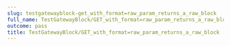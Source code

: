```yaml
---
slug: testgatewayblock-get_with_format=raw_param_returns_a_raw_block
full_name: TestGatewayBlock/GET_with_format=raw_param_returns_a_raw_block
outcome: pass
title: TestGatewayBlock/GET_with_format=raw_param_returns_a_raw_block
---
```


